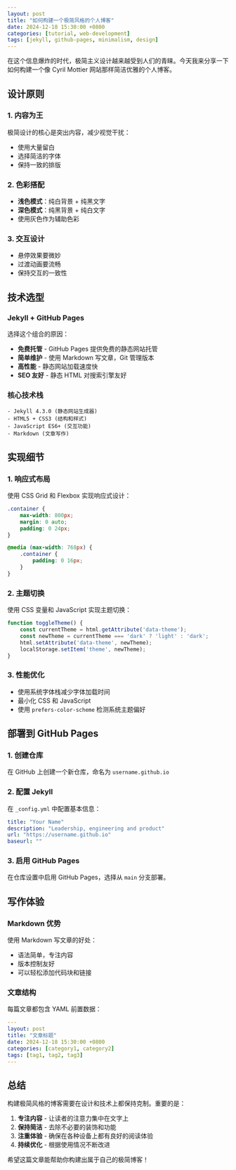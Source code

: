 ```yaml
---
layout: post
title: "如何构建一个极简风格的个人博客"
date: 2024-12-18 15:30:00 +0800
categories: [tutorial, web-development]
tags: [jekyll, github-pages, minimalism, design]
---
```


在这个信息爆炸的时代，极简主义设计越来越受到人们的青睐。今天我来分享一下如何构建一个像 Cyril Mottier 网站那样简洁优雅的个人博客。

## 设计原则

### 1. 内容为王
极简设计的核心是突出内容，减少视觉干扰：
- 使用大量留白
- 选择简洁的字体
- 保持一致的排版

### 2. 色彩搭配
- **浅色模式**：纯白背景 + 纯黑文字
- **深色模式**：纯黑背景 + 纯白文字
- 使用灰色作为辅助色彩

### 3. 交互设计
- 悬停效果要微妙
- 过渡动画要流畅
- 保持交互的一致性

## 技术选型

### Jekyll + GitHub Pages
选择这个组合的原因：
- **免费托管** - GitHub Pages 提供免费的静态网站托管
- **简单维护** - 使用 Markdown 写文章，Git 管理版本
- **高性能** - 静态网站加载速度快
- **SEO 友好** - 静态 HTML 对搜索引擎友好

### 核心技术栈
```
- Jekyll 4.3.0 (静态网站生成器)
- HTML5 + CSS3 (结构和样式)
- JavaScript ES6+ (交互功能)
- Markdown (文章写作)
```

## 实现细节

### 1. 响应式布局
使用 CSS Grid 和 Flexbox 实现响应式设计：

```css
.container {
    max-width: 800px;
    margin: 0 auto;
    padding: 0 24px;
}

@media (max-width: 768px) {
    .container {
        padding: 0 16px;
    }
}
```

### 2. 主题切换
使用 CSS 变量和 JavaScript 实现主题切换：

```javascript
function toggleTheme() {
    const currentTheme = html.getAttribute('data-theme');
    const newTheme = currentTheme === 'dark' ? 'light' : 'dark';
    html.setAttribute('data-theme', newTheme);
    localStorage.setItem('theme', newTheme);
}
```

### 3. 性能优化
- 使用系统字体栈减少字体加载时间
- 最小化 CSS 和 JavaScript
- 使用 `prefers-color-scheme` 检测系统主题偏好

## 部署到 GitHub Pages

### 1. 创建仓库
在 GitHub 上创建一个新仓库，命名为 `username.github.io`

### 2. 配置 Jekyll
在 `_config.yml` 中配置基本信息：

```yaml
title: "Your Name"
description: "Leadership, engineering and product"
url: "https://username.github.io"
baseurl: ""
```

### 3. 启用 GitHub Pages
在仓库设置中启用 GitHub Pages，选择从 `main` 分支部署。

## 写作体验

### Markdown 优势
使用 Markdown 写文章的好处：
- 语法简单，专注内容
- 版本控制友好
- 可以轻松添加代码块和链接

### 文章结构
每篇文章都包含 YAML 前置数据：

```yaml
---
layout: post
title: "文章标题"
date: 2024-12-18 15:30:00 +0800
categories: [category1, category2]
tags: [tag1, tag2, tag3]
---
```

## 总结

构建极简风格的博客需要在设计和技术上都保持克制。重要的是：

1. **专注内容** - 让读者的注意力集中在文字上
2. **保持简洁** - 去除不必要的装饰和功能
3. **注重体验** - 确保在各种设备上都有良好的阅读体验
4. **持续优化** - 根据使用情况不断改进

希望这篇文章能帮助你构建出属于自己的极简博客！ 